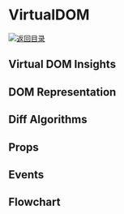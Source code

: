 # VirtualDOM

[![&#x8FD4;&#x56DE;&#x76EE;&#x5F55;](https://i.postimg.cc/50XLzC7C/image.png)](https://parg.co/UGZ)

## Virtual DOM Insights

## DOM Representation

## Diff Algorithms

## Props

## Events

## Flowchart

